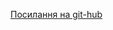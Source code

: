 [Посилання на git-hub](https://darynamhappy.github.io/1-front-end/students/tyshko_daryna/exam_cbd/build/index.html)

